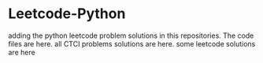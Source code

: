 # Leetcode-Python
adding the python leetcode problem solutions in this repositories. 
The code files are here.
all CTCI problems solutions are here.
some leetcode solutions are here



























































































